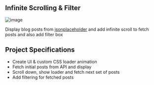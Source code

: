 ## Infinite Scrolling & Filter

![image](https://github.com/Ahmed-Elmoslmany/Kalbonyan-Elmarsos/assets/100316692/c0166632-2cb6-4f38-b90e-8e51546f4966)


Display blog posts from [jsonplaceholder](https://jsonplaceholder.typicode.com) and add infinite scroll to fetch posts and also add filter box

## Project Specifications

- Create UI & custom CSS loader animation
- Fetch initial posts from API and display
- Scroll down, show loader and fetch next set of posts
- Add filtering for fetched posts
